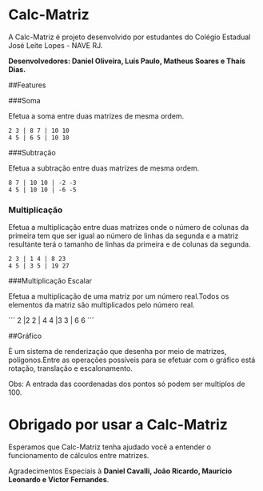 # Calc-Matriz

A Calc-Matriz é projeto desenvolvido por estudantes do Colégio Estadual José Leite Lopes - NAVE RJ.


**Desenvolvedores: Daniel Oliveira, Luís Paulo, Matheus Soares e Thaís Dias.**

##Features

###Soma

Efetua a soma entre duas matrizes de mesma ordem.
```
2 3 | 8 7 | 10 10
4 5 | 6 5 | 10 10
```

###Subtração

Efetua a subtração entre duas matrizes de mesma ordem.

```
8 7 | 10 10 | -2 -3
4 5 | 10 10 | -6 -5
```

### Multiplicação

Efetua a multiplicação entre duas matrizes onde o número de colunas da primeira tem que ser igual ao número de linhas da segunda e a matriz resultante terá o tamanho de linhas da primeira e de colunas da segunda.

```
2 3 | 1 4 | 8 23
4 5 | 3 5 | 19 27
```

###Multiplicação Escalar

Efetua a multiplicação de uma matriz por um número real.Todos os elementos da matriz são multiplicados pelo número real.

´´´
2  |2 2 |  4 4
   |3 3 |  6 6
´´´

##Gráfico

È um sistema de renderização que desenha por meio de matrizes, polígonos.Entre as operações possíveis para se efetuar com o gráfico está rotação, translação e escalonamento.


Obs: A entrada das coordenadas dos pontos só podem ser multiplos de 100.

# Obrigado por usar a Calc-Matriz

Esperamos que Calc-Matriz tenha ajudado você a entender o funcionamento de cálculos entre matrizes.

Agradecimentos Especiais à **Daniel Cavalli, João Ricardo, Maurício Leonardo e Victor Fernandes**.








